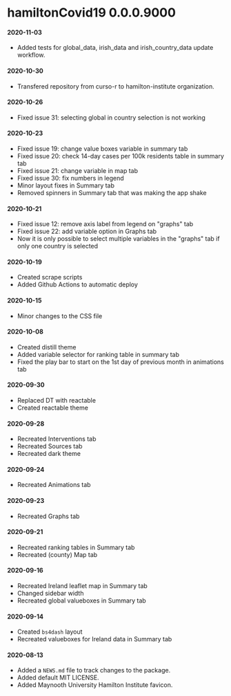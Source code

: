 # hamiltonCovid19 0.0.0.9000

#### 2020-11-03
* Added tests for global_data, irish_data and irish_country_data update workflow.

#### 2020-10-30
* Transfered repository from curso-r to hamilton-institute organization.

#### 2020-10-26
* Fixed issue 31: selecting global in country selection is not working

#### 2020-10-23
* Fixed issue 19: change value boxes variable in summary tab
* Fixed issue 20: check 14-day cases per 100k residents table in summary tab
* Fixed issue 21: change variable in map tab
* Fixed issue 30: fix numbers in legend
* Minor layout fixes in Summary tab
* Removed spinners in Summary tab that was making the app shake

#### 2020-10-21
* Fixed issue 12: remove axis label from legend on "graphs" tab
* Fixed issue 22: add variable option in Graphs tab
* Now it is only possible to select multiple variables in the "graphs" tab if only one country is selected

#### 2020-10-19
* Created scrape scripts
* Added Github Actions to automatic deploy

#### 2020-10-15
* Minor changes to the CSS file

#### 2020-10-08
* Created distill theme
* Added variable selector for ranking table in summary tab
* Fixed the play bar to start on the 1st day of previous month in animations tab

#### 2020-09-30
* Replaced DT with reactable
* Created reactable theme

#### 2020-09-28
* Recreated Interventions tab
* Recreated Sources tab
* Recreated dark theme

#### 2020-09-24
* Recreated Animations tab

#### 2020-09-23
* Recreated Graphs tab

#### 2020-09-21
* Recreated ranking tables in Summary tab
* Recreated (county) Map tab

#### 2020-09-16
* Recreated Ireland leaflet map in Summary tab
* Changed sidebar width
* Recreated global valueboxes in Summary tab

#### 2020-09-14
* Created `bs4dash` layout
* Recreated valueboxes for Ireland data in Summary tab

#### 2020-08-13
* Added a `NEWS.md` file to track changes to the package.
* Added default MIT LICENSE.
* Added Maynooth University Hamilton Institute favicon.
